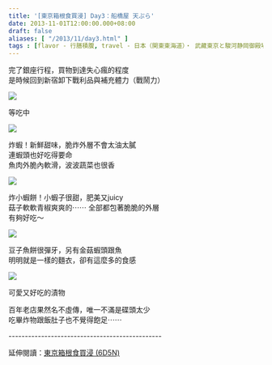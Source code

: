 ```yaml
---
title: '[東京箱根食買浸] Day3：船橋屋 天ぷら'
date: 2013-11-01T12:00:00.000+08:00
draft: false
aliases: [ "/2013/11/day3.html" ]
tags : [flavor - 行膳積腹, travel - 日本（関東東海道）・ 武藏東京と駿河静岡御殿場と相模神奈川箱根]
---
```


完了銀座行程，買物到達失心瘋的程度  
是時候回到新宿卸下戰利品與補充體力（戰鬧力）  

![](/images/tokyo3j1.jpg)

等吃中  

![](/images/tokyo3j2.jpg)

炸蝦！新鮮甜味，脆炸外層不會太油太膩  
連蝦頭也好吃得要命  
魚肉外脆內軟滑，波波蔬菜也很香  

![](/images/tokyo3j3.jpg)

炸小蝦餅！小蝦子很甜，肥美又juicy  
菇子軟軟青椒爽爽的⋯⋯ 全部都包著脆脆的外層  
有夠好吃～  

![](/images/tokyo3j.jpg)

豆子魚餅很彈牙，另有金菇蝦頭跟魚  
明明就是一樣的麵衣，卻有這麼多的食感  

![](/images/tokyo3j4.jpg)

可愛又好吃的漬物  
  
  
百年老店果然名不虛傳，唯一不滿是碟頭太少  
吃畢炸物跟飯肚子也不覺得飽足⋯⋯  
  
\-----------------------------------------------  
  
延伸閱讀：[東京箱根食買浸 (6D5N)](https://hidie.net/tokyo6d5n/)
